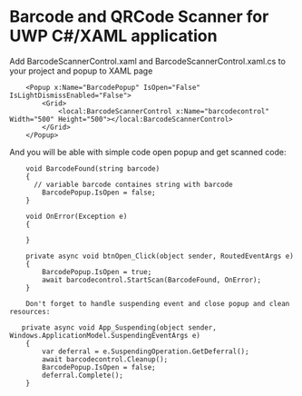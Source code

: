 # Barcode and QRCode Scanner for UWP C#/XAML application

Add BarcodeScannerControl.xaml and BarcodeScannerControl.xaml.cs to your project
and popup to XAML page

        <Popup x:Name="BarcodePopup" IsOpen="False" IsLightDismissEnabled="False">
            <Grid>
                <local:BarcodeScannerControl x:Name="barcodecontrol"  Width="500" Height="500"></local:BarcodeScannerControl>
            </Grid>
        </Popup>
        
And you will be able with simple code open popup and get scanned code:

        void BarcodeFound(string barcode)
        {
          // variable barcode containes string with barcode
            BarcodePopup.IsOpen = false;
        }

        void OnError(Exception e)
        {

        }

        private async void btnOpen_Click(object sender, RoutedEventArgs e)
        {
            BarcodePopup.IsOpen = true;
            await barcodecontrol.StartScan(BarcodeFound, OnError);
        }
        
        Don't forget to handle suspending event and close popup and clean resources:
        
       private async void App_Suspending(object sender, Windows.ApplicationModel.SuspendingEventArgs e)
        {
            var deferral = e.SuspendingOperation.GetDeferral();
            await barcodecontrol.Cleanup();
            BarcodePopup.IsOpen = false;
            deferral.Complete();
        }
        

